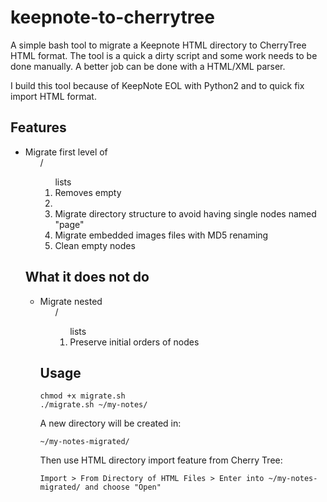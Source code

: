 # keepnote-to-cherrytree

A simple bash tool to migrate a Keepnote HTML directory to CherryTree HTML format.
The tool is a quick a dirty script and some work needs to be done manually. A better job can be done with a HTML/XML parser.

I build this tool because of KeepNote EOL with Python2 and to quick fix import HTML format.

## Features
* Migrate first level of <ul> / <ol> lists
* Removes empty <li>
* Migrate directory structure to avoid having single nodes named "page"
* Migrate embedded images files with MD5 renaming
* Clean empty nodes

## What it does not do
* Migrate nested <ul> / <ol> lists
* Preserve initial orders of nodes

## Usage
```
chmod +x migrate.sh
./migrate.sh ~/my-notes/
```

A new directory will be created in:
```
~/my-notes-migrated/
```

Then use HTML directory import feature from Cherry Tree:
```
Import > From Directory of HTML Files > Enter into ~/my-notes-migrated/ and choose "Open" 
```

